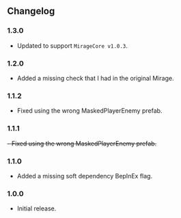 ## Changelog

### 1.3.0

- Updated to support ``MirageCore v1.0.3``.

### 1.2.0

- Added a missing check that I had in the original Mirage.

### 1.1.2

- Fixed using the wrong MaskedPlayerEnemy prefab.

### 1.1.1

~~- Fixed using the wrong MaskedPlayerEnemy prefab.~~

### 1.1.0

- Added a missing soft dependency BepInEx flag.

### 1.0.0

- Initial release.